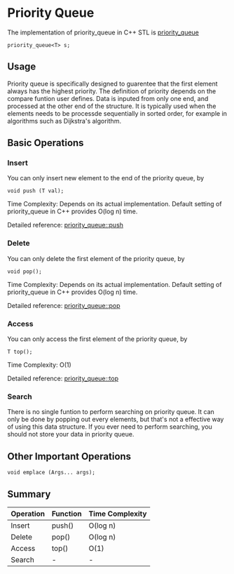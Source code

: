 # Priority Queue

The implementation of priority_queue in C++ STL is [priority_queue](http://www.cplusplus.com/reference/queue/priority_queue/)

```
priority_queue<T> s;
```

## Usage

Priority queue is specifically designed to guarentee that the first element always has the highest priority. The definition of priority depends on the compare funtion user defines. Data is inputed from only one end, and processed at the other end of the structure. It is typically used when the elements needs to be processde sequentially in sorted order, for example in algorithms such as Dijkstra's algorithm.

## Basic Operations

### Insert

You can only insert new element to the end of the priority queue, by

```
void push (T val);
```

Time Complexity: Depends on its actual implementation. Default setting of priority_queue in C++ provides O(log n) time.

Detailed reference: [priority_queue::push](http://www.cplusplus.com/reference/queue/priority_queue/push/)


### Delete

You can only delete the first element of the priority queue, by

```
void pop();
```

Time Complexity: Depends on its actual implementation. Default setting of priority_queue in C++ provides O(log n) time.

Detailed reference: [priority_queue::pop](http://www.cplusplus.com/reference/queue/priority_queue/pop/)

### Access

You can only access the first element of the priority queue, by

```
T top();
```

Time Complexity: O(1)

Detailed reference: [priority_queue::top](http://www.cplusplus.com/reference/queue/priority_queue/top/)

### Search

There is no single funtion to perform searching on priority queue. It can only be done by popping out every elements, but that's not a effective way of using this data structure. If you ever need to perform searching, you should not store your data in priority queue.

## Other Important Operations

```
void emplace (Args... args);
```

## Summary
| Operation | Function | Time Complexity |
| --------- | -------- | --------------- |
| Insert | push() | O(log n) |
| Delete | pop() | O(log n) |
| Access | top() |  O(1) |
| Search | - | - |
